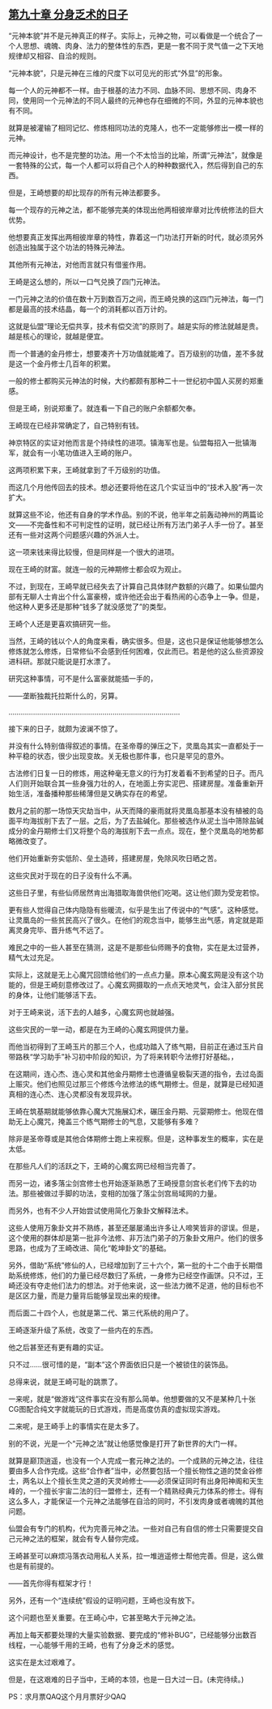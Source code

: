 ## [第九十章 分身乏术的日子](https://www.xxbiquge.com/11_11207/9085392.html)


  “元神本貌”并不是元神真正的样子。实际上，元神之物，可以看做是一个统合了一个人思想、魂魄、肉身、法力的整体性的东西，更是一套不同于灵气值一之下天地规律却又相容、自洽的规则。

  “元神本貌”，只是元神在三维的尺度下以可见光的形式“外显”的形象。

  每一个人的元神都不一样。由于根基的法力不同、血脉不同、思想不同、肉身不同，使用同一个元神法的不同人最终的元神也存在细微的不同，外显的元神本貌也有不同。

  就算是被灌输了相同记忆、修炼相同功法的克隆人，也不一定能够修出一模一样的元神。

  而元神设计，也不是完整的功法。用一个不太恰当的比喻，所谓“元神法”，就像是一套特殊的公式，每一个人都可以将自己个人的种种数据代入，然后得到自己的东西。

  但是，王崎想要的却比现存的所有元神法都要多。

  每一个现存的元神之法，都不能够完美的体现出他两相彼岸章对比传统修法的巨大优势。

  他想要真正发挥出两相彼岸章的特性，靠着这一门功法打开新的时代，就必须另外创造出独属于这个功法的特殊元神法。

  其他所有元神法，对他而言就只有借鉴作用。

  王崎是这么想的，所以一口气兑换了四门元神法。

  一门元神之法的价值在数十万到数百万之间，而王崎兑换的这四门元神法，每一门都是最高的技术结晶，每一个的消耗都以百万计的。

  这就是仙盟“理论无偿共享，技术有偿交流”的原则了。越是实际的修法就越是贵。越是核心的理论，就越是便宜。

  而一个普通的金丹修士，想要凑齐十万功值就能难了。百万级别的功值，差不多就是这一个金丹修士几百年的积累。

  一般的修士都购买元神法的时候，大约都颇有那种二十一世纪初中国人买房的郑重感。

  但是王崎，别说郑重了。就连看一下自己的账户余额都欠奉。

  王崎现在已经非常确定了，自己特别有钱。

  神京特区的实证对他而言是个持续性的进项。镇海军也是。仙盟每招入一批镇海军，就会有一小笔功值进入王崎的账户。

  这两项积累下来，王崎就拿到了千万级别的功值。

  而这几个月他传回去的技术。想必还要将他在这几个实证当中的“技术入股”再一次扩大。

  就算这些不论，他还有自身的学术作品。别的不说，他半年之前轰动神州的两篇论文——不完备性和不可判定性的证明，就已经让所有万法门弟子人手一份了。甚至还有一些对这两个问题感兴趣的外派人士。

  这一项来钱来得比较慢，但是同样是一个很大的进项。

  现在王崎的财富。就连一般的元神期修士都会叹为观止。

  不过，到现在，王崎早就已经失去了计算自己具体财产数额的兴趣了。如果仙盟内部有无聊人士肯出个什么富豪榜，或许他还会出于看热闹的心态争上一争。但是，他这种人更多还是那种“钱多了就没感觉了”的类型。

  王崎个人还是更喜欢搞研究一些。

  当然，王崎的钱以个人的角度来看，确实很多。但是，这也只是保证他能够想怎么修炼就怎么修炼，日常修仙不会感到任何困难，仅此而已。若是他的这么些资源投进科研。那就只能说是打水漂了。

  研究这种事情，可不是什么富豪就能插一手的，

  ——垄断独裁托拉斯什么的，另算。

  …………………………………………………………………………

  接下来的日子，就颇为波澜不惊了。

  并没有什么特别值得叙述的事情。在圣帝尊的弹压之下，灵凰岛其实一直都处于一种平稳的状态，很少出现变故。关无极也那件事，也只是罕见的意外。

  古法修们日复一日的修炼，用这种毫无意义的行为打发着看不到希望的日子。而凡人们则开始联合其一些身强力壮的人，在地面上夯实泥巴、搭建房屋。准备重新开始生活，准备播种那些稀薄但是又确实存在的希望。

  数月之前的那一场惊天灾劫当中，从天而降的豪雨就将灵凰岛那基本没有植被的岛面平均海拔削下去了一层。之后，为了去盐碱化。那些被选作从泥土当中筛除盐碱成分的金丹期修士们又将整个岛的海拔削下去一点点。现在，整个灵凰岛的地势都略微改变了。

  他们开始重新夯实低阶、垒土造砖，搭建房屋，免除风吹日晒之苦。

  这些灾民对于现在的日子没有什么不满。

  这些日子里，有些仙师居然肯出海猎取海兽供他们吃喝。这让他们颇为受宠若惊。

  更有些人觉得自己体内隐隐有些暖流，似乎是生出了传说中的“气感”。这种感觉。让灵凰岛的一些贫民高兴了很久。在他们的观念当中，能够生出气感，肯定就是距离灵身完毕、晋升练气不远了。

  难民之中的一些人甚至在猜测，这是不是那些仙师赐予的食物，实在是太过营养，精气太过充足。

  实际上，这就是无上心魔咒回馈给他们的一点点力量。原本心魔玄网是没有这个功能的，但是王崎刻意修改过了。心魔玄网摄取的一点点天地灵气，会注入部分贫民的身体，让他们能够活下去。

  对于王崎来说，活下去的人越多，心魔玄网也就越强。

  这些灾民的一举一动，都是在为王崎的心魔玄网提供力量。

  而他当初得到了王崎玉片的那三个人，也成功踏入了练气期，目前正在通过玉片自带路秩“学习助手”补习初中阶段的知识，为了将来转职今法修打好基础。，

  在这期间，连心杰、连心灵和其他金丹期修士也遵循皇极裂天道的指令，去过岛面上赈灾。他们也照见过那三个修炼今法修法的练气期修士。但是，就算是已经知道真相的连心杰、连心灵都没有发现异状。

  王崎在筑基期就能够依靠心魔大咒施展幻术，碾压金丹期、元婴期修士。他现在借助无上心魔咒，掩盖三个练气期修士的气息，又能够有多难？

  除非是圣帝尊或是其他合体期修士跑上来视察。但是，这种事发生的概率，实在是太低。

  在那些凡人们的活跃之下，王崎的心魔玄网已经相当完善了。

  而另一边，诸多落尘剑宫修士也开始逐渐熟悉了王崎授意剑宫长老们传下去的功法。那些被做过手脚的功法，变相的加强了落尘剑宫局域网的力量。

  而另外，也有不少人开始尝试使用简化万象卦文解释法术。

  这些人使用万象卦文并不熟练，甚至还屡屡涌出许多让人啼笑皆非的谬误。但是，这个使用的群体却是第一批非今法修、非万法门弟子的万象卦文用户。他们的很多思路，也成为了王崎改进、简化“乾坤卦文”的基础。

  另外，借助“系统”修仙的人，已经增加到了三十六个，第一批的十二个由于长期借助系统修炼，他们的力量已经尽数归了系统，一身修为已经空作画饼。只不过，王崎还没有夺走他们法力的想法。对于他来说，这一些法力微不足道，他的目标也不是区区力量，而是力量背后能够呈现出来的规律。

  而后面二十四个人，也就是第二代、第三代系统的用户了。

  王崎逐渐升级了系统，改变了一些内在的东西。

  他之后甚至还有更有趣的实证。

  只不过……很可惜的是，“副本”这个界面依旧只是一个被锁住的装饰品。

  总得来说，就是王崎可耻的跳票了。

  一来呢，就是“做游戏”这件事实在没有那么简单。他想要做的又不是某种几十张CG图配合纯文字就能玩的日式游戏，而是高度仿真的虚拟现实游戏。

  二来呢，是王崎手上的事情实在是太多了。

  别的不说，光是一个“元神之法”就让他感觉像是打开了新世界的大门一样。

  就算是巅顶逍遥，也没有一个人完成一套元神之法的。一个成熟的元神之法，往往要由多人合作完成。这些“合作者”当中，必然要包括一个擅长物性之道的焚金谷修士，两名以上个擅长生灵之道的天灵岭修士——必须保证同时有出身阳神阁和天生峰的，一个擅长宇宙二法的归一盟修士，还有一个精熟经典元力体系的修士。得有这么多人，才能保证一个元神之法能够在自洽的同时，不引发肉身或者魂魄的其他问题。

  仙盟会有专门的机构，代为完善元神之法。一些对自己有自信的修士只需要提交自己元神之法的框架，就会有专人替你完成。

  王崎甚至可以麻烦冯落衣动用私人关系，拉一堆逍遥修士帮他完善。但是，这么做也是有前提的。

  ——首先你得有框架才行！

  另外，还有一个“连续统”假设的证明问题，王崎也没有放下。

  这个问题也至关重要。在王崎心中，它甚至略大于元神之法。

  再加上每天都要处理的大量实验数据、要完成的“修补BUG”，已经能够分出数百线程，一心能够千用的王崎，也有了分身乏术的感觉。

  这实在是太过艰难了。

  但是，在这艰难的日子当中，王崎的本领，也是一日大过一日。(未完待续。)

  PS：求月票QAQ这个月月票好少QAQ
